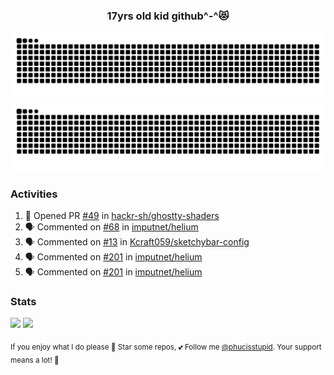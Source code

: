 <h3 align="center">17yrs old kid github^-^😻</h3>

![GitHub Contribution Grid Snake (Dark)](https://raw.githubusercontent.com/phucisstupid/phucisstupid/output/catppuccin-mocha.svg#gh-dark-mode-only)
![GitHub Contribution Grid Snake (Light)](https://raw.githubusercontent.com/phucisstupid/phucisstupid/output/github-contribution-grid-snake.svg#gh-light-mode-only)

### Activities

<!--START_SECTION:activity-->
1. 💪 Opened PR [#49](https://github.com/hackr-sh/ghostty-shaders/pull/49) in [hackr-sh/ghostty-shaders](https://github.com/hackr-sh/ghostty-shaders)
2. 🗣 Commented on [#68](https://github.com/imputnet/helium/pull/68#issuecomment-3381523847) in [imputnet/helium](https://github.com/imputnet/helium)
3. 🗣 Commented on [#13](https://github.com/Kcraft059/sketchybar-config/issues/13#issuecomment-3379594398) in [Kcraft059/sketchybar-config](https://github.com/Kcraft059/sketchybar-config)
4. 🗣 Commented on [#201](https://github.com/imputnet/helium/issues/201#issuecomment-3369912780) in [imputnet/helium](https://github.com/imputnet/helium)
5. 🗣 Commented on [#201](https://github.com/imputnet/helium/issues/201#issuecomment-3369027090) in [imputnet/helium](https://github.com/imputnet/helium)
<!--END_SECTION:activity-->

### Stats

<div>
  <img width=400 src="https://github-readme-stats.vercel.app/api?username=phucisstupid&show_icons=true&theme=catppuccin_mocha"/>
  <img width=400 src="https://github-readme-stats.vercel.app/api/top-langs?username=phucisstupid&layout=compact&theme=catppuccin_mocha&card_width=395"/>
</div>

<sub>If you enjoy what I do please 🌟 Star some repos, 💕 Follow me [@phucisstupid](https://github.com/phucisstupid). Your support means a lot! 🥰
